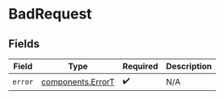 # BadRequest


## Fields

| Field                                                  | Type                                                   | Required                                               | Description                                            |
| ------------------------------------------------------ | ------------------------------------------------------ | ------------------------------------------------------ | ------------------------------------------------------ |
| `error`                                                | [components.ErrorT](../../models/components/errort.md) | :heavy_check_mark:                                     | N/A                                                    |